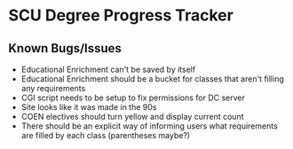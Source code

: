 # SCU Degree Progress Tracker
## Known Bugs/Issues
* Educational Enrichment can't be saved by itself
* Educational Enrichment should be a bucket for classes that aren't filling any requirements
* CGI script needs to be setup to fix permissions for DC server
* Site looks like it was made in the 90s
* COEN electives should turn yellow and display current count
* There should be an explicit way of informing users what requirements are filled by each class (parentheses maybe?)
